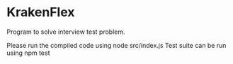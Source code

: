 # KrakenFlex

Program to solve interview test problem.

Please run the compiled code using node src/index.js
Test suite can be run using npm test
